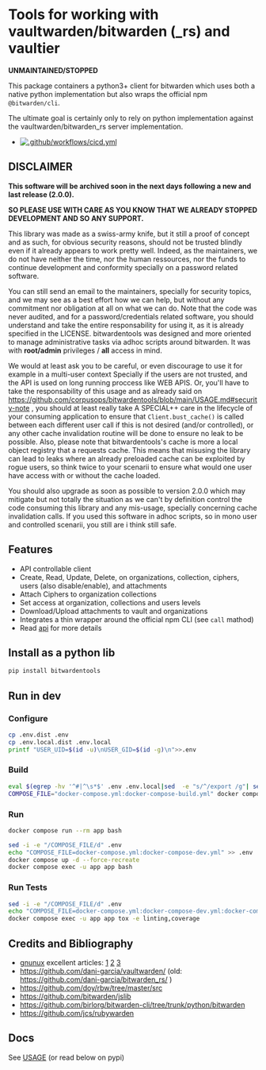 # Tools for working with vaultwarden/bitwarden (_rs) and vaultier

**UNMAINTAINED/STOPPED**

This package containers a python3+ client for bitwarden which uses both a native python implementation but also wraps the official npm `@bitwarden/cli`.

The ultimate goal is certainly only to rely on python implementation against the vaultwarden/bitwarden_rs server implementation.

- [![.github/workflows/cicd.yml](https://github.com/corpusops/bitwardentools/actions/workflows/cicd.yml/badge.svg?branch=main)](https://github.com/corpusops/bitwardentools/actions/workflows/cicd.yml)

## DISCLAIMER
**This software will be archived soon in the next days following a new and last release (2.0.0).**

**SO PLEASE USE WITH CARE AS YOU KNOW THAT WE ALREADY STOPPED DEVELOPMENT AND SO ANY SUPPORT.**

This library was made as a swiss-army knife, but it still a proof of concept and as such, for obvious security reasons, should not be trusted blindly even if it already appears to work pretty well.
Indeed, as the maintainers, we do not have neither the time, nor the human ressources, nor the funds to continue development and conformity specially on a password related software.

You can still send an email to the maintainers, specially for security topics, and we may see as a best effort how we can help, but without any commitment nor obligation at all on what we can do.
Note that the code was never audited, and for a password/credentials related software, you should understand and take the entire responsability for using it, as it is already specified in the LICENSE.
bitwardentools was designed and more oriented to manage administrative tasks via adhoc scripts around bitwarden. It was with **root/admin** privileges / **all** access in mind.

We would at least ask you to be careful, or even discourage to use it for example in a multi-user context
Specially if the users are not trusted, and the API is used on long running proccess like WEB APIS.
Or, you'll have to take the responsability of this usage and as already said on https://github.com/corpusops/bitwardentools/blob/main/USAGE.md#security-note , you should at least really take A SPECIAL++ care in the lifecycle of your consuming application to ensure that `Client.bust_cache()` is called between each different user call if this is not desired (and/or controlled), or any other cache invalidation routine will be done to ensure no leak to be possible. Also, please note that bitwardentools's cache is more a local object registry that a requests cache.
This means that misusing the library can lead to leaks where an already preloaded cache can be exploited by rogue users, so think twice to your scenarii to ensure what would one user have access with or without the cache loaded.

You should also upgrade as soon as possible to version 2.0.0 which may mitigate but not totally the situation as we can't by definition control the code consuming this library and any mis-usage, specially concerning cache invalidation calls. If you used this software in adhoc scripts, so in mono user and controlled scenarii, you still are i think still safe.

## Features
- API controllable client
- Create, Read, Update, Delete, on organizations, collection, ciphers, users (also disable/enable), and attachments
- Attach Ciphers to organization collections
- Set access at organization, collections and users levels
- Download/Upload attachments to vault and organizations
- Integrates a thin wrapper around the official npm CLI (see `call` mathod)
- Read [api](./src/bitwardentools/client.py) for more details

## Install as a python lib
```bash
pip install bitwardentools
```

## Run in dev
### Configure
```bash
cp .env.dist .env
cp .env.local.dist .env.local
printf "USER_UID=$(id -u)\nUSER_GID=$(id -g)\n">>.env
```

### Build
```bash
eval $(egrep -hv '^#|^\s*$' .env .env.local|sed  -e "s/^/export /g"| sed -e "s/=/='/" -e "s/$/'/g"|xargs)
COMPOSE_FILE="docker-compose.yml:docker-compose-build.yml" docker compose build
```

### Run

```bash
docker compose run --rm app bash
```

```bash
sed -i -e "/COMPOSE_FILE/d" .env
echo "COMPOSE_FILE=docker-compose.yml:docker-compose-dev.yml" >> .env
docker compose up -d --force-recreate
docker compose exec -u app app bash
```

### Run Tests
```bash
sed -i -e "/COMPOSE_FILE/d" .env
echo "COMPOSE_FILE=docker-compose.yml:docker-compose-dev.yml:docker-compose-test.yml" >> .env
docker compose exec -u app app tox -e linting,coverage
```

## Credits and Bibliography
- [gnunux](http://gnunux.info/) excellent articles:
    [1](http://gnunux.info/dotclear2/index.php?post/2020/10/11/%C3%89crire-un-client-Bitwarden-en-python-%3A-identifiant)
    [2](http://gnunux.info/dotclear2/index.php?post/2020/10/11/%C3%89crire-un-client-Bitwarden-en-python-%3A-cr%C3%A9er-une-organisation-et-une-collection)
    [3](http://gnunux.info/dotclear2/index.php?post/2020/10/11/%C3%89crire-un-client-Bitwarden-en-python)
- https://github.com/dani-garcia/vaultwarden/ (old: https://github.com/dani-garcia/bitwarden_rs/ )
- https://github.com/doy/rbw/tree/master/src
- https://github.com/bitwarden/jslib
- https://github.com/birlorg/bitwarden-cli/tree/trunk/python/bitwarden
- https://github.com/jcs/rubywarden


## Docs
See [USAGE](./USAGE.md) (or read below on pypi)
